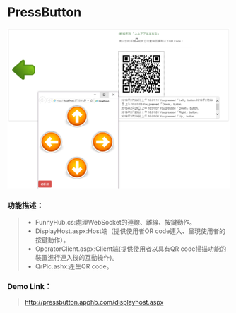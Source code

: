 # PressButton
![ScreenShot](https://github.com/stanChung/PressButton/blob/master/PressButton_H.PNG)


### **功能描述：**
> - FunnyHub.cs:處理WebSocket的連線、離線、按鍵動作。
> - DisplayHost.aspx:Host端（提供使用者OR code連入、呈現使用者的按鍵動作）。
> - OperatorClient.aspx:Client端(提供使用者以具有QR code掃描功能的裝置進行連入後的互動操作)。
> - QrPic.ashx:產生QR code。

### **Demo Link：**
> http://pressbutton.apphb.com/displayhost.aspx
